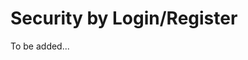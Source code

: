 # Security by Login/Register




To be added...

<!-- TODO : Uitwerken via onderstaande websites -->

<!-- TODO : https://www.loginradius.com/blog/engineering/implementing-authentication-on-vuejs-using-jwt/ -->

<!-- TODO : https://www.bezkoder.com/vue-3-authentication-jwt/ -->